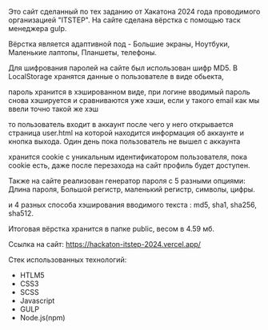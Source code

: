 Это сайт сделанный по тех заданию от Хакатона 2024 года проводимого организацией "ITSTEP". На сайте сделана вёрстка с помощью таск менеджера gulp. 

Вёрстка является адаптивной под - Большие экраны, Ноутбуки, Маленькие лаптопы, Планшеты, телефоны.

Для шифрования паролей на сайте был использован шифр MD5. В LocalStorage хранятся данные о пользователе в виде обьекта, 

пароль хранится в хэшированном виде, при логине вводимый пароль снова хэшируется и сравниваются уже хэши, если у такого email как мы ввели точно такой же хэш

то пользователь входит в аккаунт после чего у него открывается страница user.html на которой находится информация об аккаунте и кнопка выхода. Один день пока пользователь не вышел с аккаунта

хранится cookie с уникальным идентификатором пользователя, пока cookie есть, даже после перезахода на сайт профиль будет доступен.

Также на сайте реализован генератор пароля с 5 разными опциями: Длина пароля, Большой регистр, маленький регистр, символы, цифры.

и 4 разных способа хэширования вводимого текста : md5, sha1, sha256, sha512.

Итоговая вёрстка хранится в папке public, весом в 4.59 мб.

Сcылка на сайт: https://hackaton-itstep-2024.vercel.app/

Стек использованных технологий:
- HTLM5
- CSS3
- SCSS
- Javascript
- GULP
- Node.js(npm)

